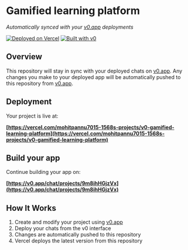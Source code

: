 # Gamified learning platform

*Automatically synced with your [v0.app](https://v0.app) deployments*

[![Deployed on Vercel](https://img.shields.io/badge/Deployed%20on-Vercel-black?style=for-the-badge&logo=vercel)](https://vercel.com/mohitpannu7015-1568s-projects/v0-gamified-learning-platform)
[![Built with v0](https://img.shields.io/badge/Built%20with-v0.app-black?style=for-the-badge)](https://v0.app/chat/projects/9m8ihHGjzVx)

## Overview

This repository will stay in sync with your deployed chats on [v0.app](https://v0.app).
Any changes you make to your deployed app will be automatically pushed to this repository from [v0.app](https://v0.app).

## Deployment

Your project is live at:

**[https://vercel.com/mohitpannu7015-1568s-projects/v0-gamified-learning-platform](https://vercel.com/mohitpannu7015-1568s-projects/v0-gamified-learning-platform)**

## Build your app

Continue building your app on:

**[https://v0.app/chat/projects/9m8ihHGjzVx](https://v0.app/chat/projects/9m8ihHGjzVx)**

## How It Works

1. Create and modify your project using [v0.app](https://v0.app)
2. Deploy your chats from the v0 interface
3. Changes are automatically pushed to this repository
4. Vercel deploys the latest version from this repository